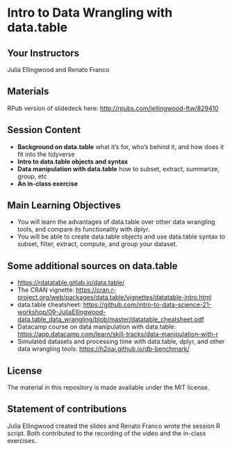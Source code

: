 # Intro to Data Wrangling with data.table

## Your Instructors
Julia Ellingwood and Renato Franco

## Materials
RPub version of slidedeck here: http://rpubs.com/jellingwood-ftw/829410

## Session Content
- **Background on data.table** what it’s for, who’s behind it, and how does it fit into the tidyverse
- **Intro to data.table objects and syntax**
- **Data manipulation with data.table** how to subset, extract, summarize, group, etc
- **An in-class exercise**

## Main Learning Objectives
- You will learn the advantages of data.table over other data wrangling tools, and compare its functionality with dplyr.
- You will be able to create data.table objects and use data.table syntax to subset, filter, extract, compute, and group your dataset. 

## Some additional sources on data.table
- https://rdatatable.gitlab.io/data.table/
- The CRAN vignette: https://cran.r-project.org/web/packages/data.table/vignettes/datatable-intro.html
- data.table cheatsheet: https://github.com/intro-to-data-science-21-workshop/09-JuliaEllingwood-data.table_data_wrangling/blob/master/datatable_cheatsheet.pdf
- Datacamp course on data manipulation with data.table: https://app.datacamp.com/learn/skill-tracks/data-manipulation-with-r
- Simulated datasets and processing time with data.table, dplyr, and other data wrangling tools: https://h2oai.github.io/db-benchmark/

## License
The material in this repository is made available under the MIT license.

## Statement of contributions
Julia Ellingwood created the slides and Renato Franco wrote the session R script. 
Both contributed to the recording of the video and the in-class exercises. 



